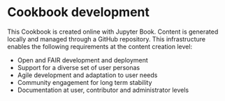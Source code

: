 # Cookbook development

This Cookbook is created online with Jupyter Book. Content is generated locally and managed through a GitHub repository.
This infrastructure enables the following requirements at the content creation level: 
- Open and FAIR development and deployment
- Support for a diverse set of user personas
- Agile development and adaptation to user needs
- Community engagement for long term stability
- Documentation at user, contributor and administrator levels
